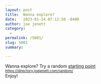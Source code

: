 ```yaml
---
layout: post
title:  Wanna explore?
date:   2023-01-24 07:12:50 -0400
author: joe jenett
category:
  -  
permalink: /5001/
slug: 5001
summary:

---
```

Wanna explore? Try a random <a href="https://directory.joejenett.com/random/">starting point</a><br><small>https://directory.joejenett.com/random/</small><br>Enjoy!


<a style="display:none;" href="https://brid.gy/publish/mastodon"><small>(cross-posted to mastodon)</small></a>